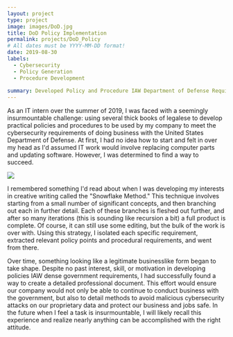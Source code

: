 ```yaml
---
layout: project
type: project
image: images/DoD.jpg
title: DoD Policy Implementation
permalink: projects/DoD_Policy
# All dates must be YYYY-MM-DD format!
date: 2019-08-30
labels:
  - Cybersecurity
  - Policy Generation
  - Procedure Development
  
summary: Developed Policy and Procedure IAW Department of Defense Requirements 
---
```


As an IT intern over the summer of 2019, I was faced with a seemingly insurmountable challenge: using several thick books of legalese to develop practical policies and procedures to be used by my company to meet the cybersecurity requirements of doing business with the United States Department of Defense.  At first, I had no idea how to start and felt in over my head as I'd assumed IT work would involve replacing computer parts and updating software.  However, I was determined to find a way to succeed.

<img class="ui image" src="{{ site.baseurl }}/images/DoD.jpg">

I remembered something I'd read about when I was developing my interests in creative writing called the "Snowflake Method."  This technique involves starting from a small number of significant concepts, and then branching out each in further detail.  Each of these branches is fleshed out further, and after so many iterations (this is sounding like recursion a bit) a full product is complete.  Of course, it can still use some editing, but the bulk of the work is over with.  Using this strategy, I isolated each specific requirement, extracted relevant policy points and procedural requirements, and went from there.

Over time, something looking like a legitimate businesslike form began to take shape.  Despite no past interest, skill, or motivation in developing policies IAW dense government requirements, I had successfully found a way to create a detailed professional document.  This effort would ensure our company would not only be able to continue to conduct business with the government, but also to detail methods to avoid malicious cybersecurity attacks on our proprietary data and protect our business and jobs safe.  In the future when I feel a task is insurmountable, I will likely recall this experience and realize nearly anything can be accomplished with the right attitude.
